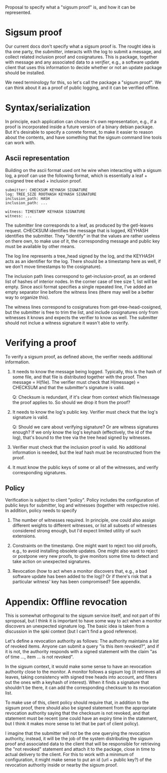 Proposal to specify what a "sigsum proof" is, and how it can be
represented.

# Sigsum proof

Our current docs don't specify what a sigsum proof is. The rought idea
is tha one party, the *submitter*, interacts with the log to submit
a message, and collect related inclusion proof and cosignatures. This
is package, together with message and any associated data to a
*verifier*, e.g., a software update client that uses this information
to decide whether or not an update package should be installed.

We need terminology for this, so let's call the package a "sigsum
proof". We can think about it as a proof of public logging, and it can
be verified offline.

# Syntax/serialization

In principle, each application can choose it's own representation,
e.g., if a proof is incorporated inside a future version of a binary
debian package. But it's desirable to specify a conrete format, to
make it easier to reason about the contents, and have something that
the sigsum command line tools can work with.

## Ascii representation

Building on the ascii format used ont he wire when interacting with a
sigsum log, a proof can use the following format, which is essentially
a leaf + cosigned tree ehad + inclusion proof.

```
submitter: CHECKSUM KEYHASH SIGNATURE
log: TREE_SIZE ROOTHASH KEYHASH SIGNATURE
inclusion_path: HASH
inclusion_path: ...

witness: TIMESTAMP KEYHASH SIGNATURE
witness: ...
```

The submitter line corresponds to a leaf, as produced by the
getl-leaves request. CHECKSUM identifies the message that is logged,
KEYHASH identifies the submitter. They "identify" in that the values
are rather useless on there own, to make use of it, the corresponding
message and public key must be available by other means.

The log line represents a tree_head signed by the log, and the KEYHASH
acts as an identifier for the log. There should be a timestamp here as
well, if we don't move timestamps to the cosignature).

The inclusion path lines correspond to get-inclusion-proof, as an
ordered list of hashes of interior nodes. In the corner case of tree
size 1, list will be empty. Since ascii format specifies a single
repeated line, I've added an empty separator line before the witness
lines (there may well be a better way to organize this).

The witness lines correspond to cosignatures from
get-tree-head-cosigned, but the submitter is free to trim the list,
and include cosignatures only from witnesses it knows and expects the
verifier to know as well. The submitter should not inclue a witness
signature it wasn't able to verify.

# Verifying a proof

To verify a sigsum proof, as defined above, the verifier needs
additional information.

1. It needs to know the message being logged. Typically, this is the
   hash of some file, and that file is distributed together with the
   proof. Then message = H(file). The verifier must check that
   H(message) = CHECKSUM and that the submitter's signature is valid.
   
   Q: Checksum is redundant, if it's clear from context which
   file/message the proof applies to. So should we drop it from the
   proof?

2. It needs to know the log's public key. Verifier must check that the
   log's signature is valid.
   
   Q: Should we care about verifying signature? Or are witness
   signatures enough? If we only know the log's keyhash (effectively,
   the id of the log), that's bound to the tree via the tree head
   signed by witnesses.
   
3. Verifier must check that the inclusion proof is valid. No
   additional information is needed, but the leaf hash must be
   reconstructed from the proof.
   
4. It must know the public keys of some or all of the witnesses, and
   verify corresponding signatures.
   
## Policy

Verification is subject to client "policy". Policy includes the
configuration of public keys for submitter, log and witnesses
(together with respective role). In addition, policy needs to specify

1. The number of witnesses required. In principle, one could also
   assign different weights to different witnesses, or list all
   subsets of witnesses considered strong enough, but I'd expect
   limited utility of such extensions.
   
2. Constraints on the timestamp. One might want to reject too old
   proofs, e.g., to avoid installing obsolete updates. One might also
   want to reject or postpone very new proofs, to give monitors some
   time to detect and take action on unexpected signatures.
   
3. Revocation (how to act when a monitor discovers that, e.g., a bad
   software update has been added to the log)? Or if there's risk that
   a particular witness' key has been compromised? See appendix.
   
# Appendix: Offline revocation

This is somewhat orthogonal to the sigsum service itself, and not part
of thi sproposal, but I think it is important to have some way to act
when a monitor discovers an unexpected signature log. The basic idea
is taken from a discussion in the spki context (but I can't find a
good reference).

Let's define a revocation authority as follows: The authority
maintains a list of revoked items. Anyone can submit a query "is this
item revoked?", and if it is not, the authority responds with a signed
statement with the claim "as of time ..., item ... is not revoked".

In the sigsum context, it would make some sense to have an revocation
authority close to the monitor. A monitor follows a sigsum log (it
retrieves all leaves, taking consistency with signed tree heads into
account, and filters out the ones with a keyhash of interest). When it
finds a signature that shouldn't be there, it can add the
corresponding checksum to its revocation list.

To make use of this, client policy should require that, in addition to
the sigsum proof, there should also be signed statement from the
appropriate revocation authority saying that the checksum is not
revoked, and that statement must be recent (one could have an expiry
time in the statement, but I think it makes more sense to let that be
part of client policy).

I imagine that the submitter will not be the one querying the
revocation authority, instead, it will be the job of the system
distributing the sigsum proof and associated data to the client that
will be responsible for retrieving the "not revoked" statement and
attach it to the package, close in time to actual delivery to the
client. For this to work with a minimum of configuration, it might
make sense to put an id (url + public key?) of the revocation
authority inside or nearby the sigsum proof.
